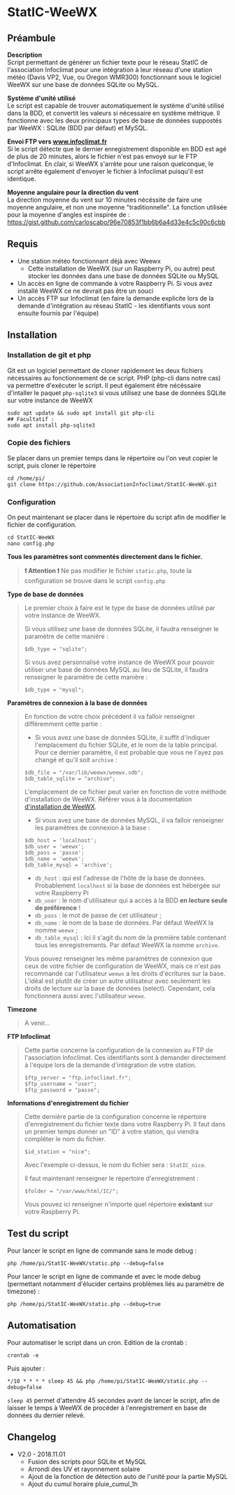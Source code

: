 
StatIC-WeeWX
============

## Préambule

**Description**  
 Script permettant de générer un fichier texte pour le réseau StatIC de l'association Infoclimat pour une intégration à leur réseau d'une station météo (Davis VP2, Vue, ou Oregon WMR300) fonctionnant sous le logiciel WeeWX sur une base de données SQLite ou MySQL.

**Système d'unité utilisé**  
Le script est capable de trouver automatiquement le système d'unité utilisé dans la BDD, et convertit les valeurs si nécessaire en système métrique.
Il fonctionne avec les deux principaux types de base de données suppostés par WeeWX : SQLite (BDD par défaut) et MySQL.

**Envoi FTP vers www.infoclimat.fr**  
Si le script détecte que le dernier enregistrement disponible en BDD est agé de plus de 20 minutes, alors le fichier n'est pas envoyé sur le FTP d'Infoclimat.
En clair, si WeeWX s'arrète pour une raison quelconque, le script arrête également d'envoyer le fichier à Infoclimat puisqu'il est identique.

**Moyenne angulaire pour la direction du vent**  
La direction moyenne du vent sur 10 minutes nécéssite de faire une moyenne angulaire, et non une moyenne "traditionnelle". 
La fonction utilisée pour la moyenne d'angles est inspirée de : https://gist.github.com/carloscabo/96e70853f1bb6b6a4d33e4c5c90c6cbb

## Requis
* Une station météo fonctionnant déjà avec Weewx
	* Cette installation de WeeWX (sur un Raspberry Pi, ou autre) peut stocker les données dans une base de données SQLite ou MySQL
* Un accès en ligne de commande à votre Raspberry Pi. Si vous avez installé WeeWX ce ne devrait pas être un souci
* Un accès FTP sur Infoclimat (en faire la demande explicite lors de la demande d'intégration au réseau StatIC - les identifiants vous sont ensuite fournis par l'équipe)


## Installation
### Installation de git et php
Git est un logiciel permettant de cloner rapidement les deux fichiers nécessaires au fonctionnement de ce script.
PHP (php-cli dans notre cas) va permettre d'exécuter le script.
Il peut également être nécéssaire d'intaller le paquet ``php-sqlite3`` si vous utilisez une base de données SQLite sur votre instance de WeeWX
```
sudo apt update && sudo apt install git php-cli
## Facultatif :
sudo apt install php-sqlite3
```
### Copie des fichiers
Se placer dans un premier temps dans le répertoire ou l'on veut copier le script, puis cloner le répertoire
```
cd /home/pi/
git clone https://github.com/AssociationInfoclimat/StatIC-WeeWX.git
```
### Configuration
On peut maintenant se placer dans le répertoire du script afin de modifier le fichier de configuration.
```
cd StatIC-WeeWX
nano config.php
```
**Tous les paramètres sont commentés directement dans le fichier.**

> **:exclamation: Attention :exclamation:**
> Ne pas modifier le fichier ``static.php``, toute la configuration se trouve dans le script ``config.php``

**Type de base de données**
> Le premier choix à faire est le type de base de données utilisé par votre instance de WeeWX.
>
> Si vous utilisez une base de données SQLite, il faudra renseigner le paramètre de cette manière :
> ```
> $db_type = "sqlite";
> ```
> Si vous avez personnalisé votre instance de WeeWX pour pouvoir utiliser une base de données MySQL au lieu de SQLite, il faudra renseigner le paramètre de cette manière :
> ```
> $db_type = "mysql";
> ```

**Paramètres de connexion à la base de données**
> En fonction de votre choix précédent il va falloir renseigner différemment cette partie :
> * Si vous avez une base de données SQLite, il suffit d'indiquer l'emplacement du fichier SQLite, et le nom de la table principal. Pour ce dernier paramètre, il est probable que vous ne l'ayez pas changé et qu'il soit ``archive`` :
> ```
> $db_file = "/var/lib/weewx/weewx.sdb";
> $db_table_sqlite = "archive";
> ```
> L'emplacement de ce fichier peut varier en fonction de votre méthode d'installation de WeeWX. Référer vous à la documentation [d'installation de WeeWX](http://www.weewx.com/docs/usersguide.htm#installation_methods).
>
>
> * Si vous avez une base de données MySQL, il va falloir renseigner les paramètres de connexion à la base :
> ```
> $db_host = 'localhost';
> $db_user = 'weewx';
> $db_pass = 'passe';
> $db_name = 'weewx';
> $db_table_mysql = 'archive';
> ```
>
> * ``db_host`` : qui est l'adresse de l'hôte de la base de données. Probablement ``localhost`` si la base de données est hébergée sur votre Raspberry Pi
> * ``db_user`` : le nom d'utilisateur qui a accès à la BDD **en lecture seule de préférence** !
> * ``db_pass`` : le mot de passe de cet utilisateur ;
> * ``db_name`` : le nom de la base de données. Par défaut WeeWX la nomme ``weewx`` ;
> * ``db_table_mysql`` : Ici il s'agit du nom de la première table contenant tous les enregistrements. Par défaut WeeWX la nomme ``archive``.
>
> Vous pouvez renseigner les même paramètres de connexion que ceux de votre fichier de configuration de WeeWX, mais ce n'est pas recommandé car l'utilisateur ``weewx`` a les droits d'écritures sur la base. L'idéal est plutôt de créer un autre utilisateur avec seulement les droits de lecture sur la base de données (select).
> Cependant, cela fonctionnera aussi avec l'utilisateur ``weewx``.

**Timezone**
> A venir...

**FTP Infoclimat**
> Cette partie concerne la configuration de la connexion au FTP de l'association Infoclimat. Ces identifiants sont à demander directement à l'équipe lors de la demande d'intégration de votre station.
> ```
> $ftp_server = "ftp.infoclimat.fr";
> $ftp_username = "user";
> $ftp_password = "passe";
> ```

**Informations d'enregistrement du fichier**
> Cette dernière partie de la configuration concerne le répertoire d'enregistrement du fichier texte dans votre Raspberry Pi.
> Il faut dans un premier temps donner un "ID" à votre station, qui viendra compléter le nom du fichier.
> ```
> $id_station = "nice";
> ```
> Avec l'exemple ci-dessus, le nom du fichier sera : ``StatIC_nice``.
>
> Il faut maintenant renseigner le répertoire d'enregistrement :
> ```
> $folder = "/var/www/html/IC/";
> ```
> Vous pouvez ici renseigner n'importe quel répertoire **existant** sur votre Raspberry Pi.

## Test du script
Pour lancer le script en ligne de commande sans le mode debug :
```
php /home/pi/StatIC-WeeWX/static.php --debug=false
```

Pour lancer le script en ligne de commande et avec le mode debug (permettant notamment d'élucider certains problèmes liés au paramètre de timezone) :
```
php /home/pi/StatIC-WeeWX/static.php --debug=true
```

## Automatisation

Pour automatiser le script dans un cron.
Edition de la crontab :
```
crontab -e
```
Puis ajouter :
```
*/10 * * * * sleep 45 && php /home/pi/StatIC-WeeWX/static.php --debug=false
```
``sleep 45`` permet d'attendre 45 secondes avant de lancer le script, afin de laisser le temps à WeeWX de procéder à l'enregistrement en base de données du dernier relevé.

## Changelog

* V2.0 - 2018.11.01
	* Fusion des scripts pour SQLite et MySQL
	* Arrondi des UV et rayonnement solaire
	* Ajout de la fonction de détection auto de l'unité pour la partie MySQL
	* Ajout du cumul horaire pluie_cumul_1h
